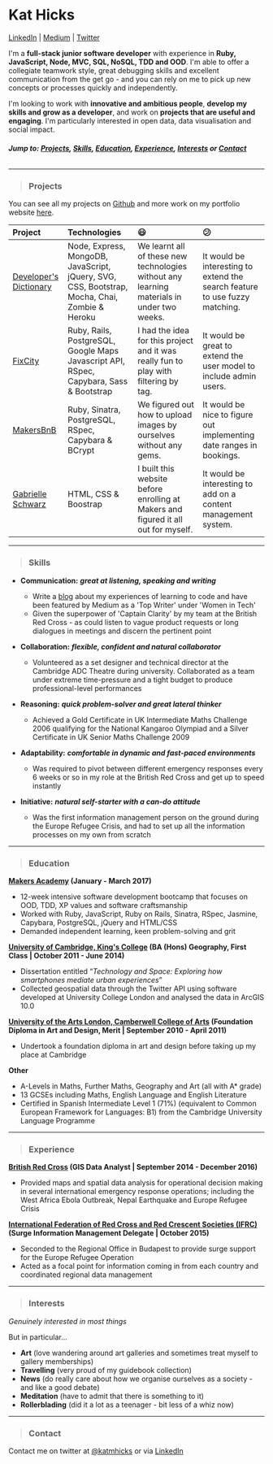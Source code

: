 # Kat Hicks
[LinkedIn](https://uk.linkedin.com/in/hickskat) | [Medium](https://medium.com/@katmhicks/) | [Twitter](https://twitter.com/katmhicks)


I'm a **full-stack junior software developer** with experience in **Ruby, JavaScript, Node, MVC, SQL, NoSQL, TDD and OOD**. I'm able to offer a collegiate teamwork style, great debugging skills and excellent communication from the get go - and you can rely on me to pick up new concepts or processes quickly and independently.

I'm looking to work with **innovative and ambitious people**, **develop my skills and grow as a developer**, and work on **projects that are useful and engaging**. I'm particularly interested in open data, data visualisation and social impact.

###### **Jump to: [Projects](#projects), [Skills](#skills), [Education](#education), [Experience](#experience), [Interests](#interests) or [Contact](#contact)**

---

> ### Projects

You can see all my projects on [Github](https://github.com/KatHicks) and more work on my portfolio website [here](http://kathicks.co.uk).

| Project                                             |Technologies| :smiley:     | :confused:  |
| :------------------------------------------------- |:------------|:------------|:-----------|
| [Developer's Dictionary](https://github.com/KatHicks/developers-dictionary)     | Node, Express, MongoDB, JavaScript, jQuery, SVG, CSS, Bootstrap, Mocha, Chai, Zombie & Heroku | We learnt all of these new technologies without any learning materials in under two weeks. | It would be interesting to extend the search feature to use fuzzy matching. |
| [FixCity](https://github.com/KatHicks/fix-city)     | Ruby, Rails, PostgreSQL, Google Maps Javascript API, RSpec, Capybara, Sass & Bootstrap | I had the idea for this project and it was really fun to play with filtering by tag.| It would be great to extend the user model to include admin users. |
| [MakersBnB](https://github.com/KatHicks/makersbnb)  | Ruby, Sinatra, PostgreSQL, RSpec, Capybara & BCrypt | We figured out how to upload images by ourselves without any gems.      | It would be nice to figure out implementing date ranges in bookings.|
| [Gabrielle Schwarz](http://gabrielleschwarz.co.uk)  | HTML, CSS & Boostrap | I built this website before enrolling at Makers and figured it all out for myself.      | It would be interesting to add on a content management system.|

---

> ### Skills

* **Communication:** ***great at listening, speaking and writing***
  * Write a [blog](https://medium.com/@katmhicks/) about my experiences of learning to code and have been featured by Medium as a 'Top Writer' under 'Women in Tech'
  * Given the superpower of 'Captain Clarity' by my team at the British Red Cross - as could listen to vague product requests or long dialogues in meetings and discern the pertinent point


* **Collaboration:** ***flexible, confident and natural collaborator***
  * Volunteered as a set designer and technical director at the Cambridge ADC Theatre during university. Collaborated as a team under extreme time-pressure and a tight budget to produce professional-level performances


* **Reasoning:** ***quick problem-solver and great lateral thinker***
  * Achieved a Gold Certificate in UK Intermediate Maths Challenge 2006 qualifying for the National Kangaroo Olympiad and a Silver Certificate in UK Senior Maths Challenge 2009


* **Adaptability:** ***comfortable in dynamic and fast-paced environments***
  * Was required to pivot between different emergency responses every 6 weeks or so in my role at the British Red Cross and get up to speed instantly


* **Initiative:** ***natural self-starter with a can-do attitude***
  * Was the first information management person on the ground during the Europe Refugee Crisis, and had to set up all the information processes on my own from scratch

---

> ### Education

**[Makers Academy](http://www.makersacademy.com/) (January - March 2017)**
* 12-week intensive software development bootcamp that focuses on OOD, TDD, XP values and software craftsmanship
* Worked with Ruby, JavaScript, Ruby on Rails, Sinatra, RSpec, Jasmine, Capybara, PostgreSQL, jQuery and HTML/CSS
* Demanded independent learning, keen problem-solving and grit


**[University of Cambridge, King's College](http://www.kings.cam.ac.uk/) (BA (Hons) Geography, First Class | October 2011 - June 2014)**
* Dissertation entitled “*Technology and Space: Exploring how smartphones mediate urban experiences*”
* Collected geospatial data through the Twitter API using software developed at University College London and analysed the data in ArcGIS 10.0


**[University of the Arts London, Camberwell College of Arts](http://www.arts.ac.uk/camberwell/) (Foundation Diploma in Art and Design, Merit | September 2010 - April 2011)**
* Undertook a foundation diploma in art and design before taking up my place at Cambridge


**Other**
* A-Levels in Maths, Further Maths, Geography and Art (all with A* grade)
* 13 GCSEs including Maths, English Language and English Literature
* Certified in Spanish Intermediate Level 1 (71%) (equivalent to Common European Framework for Languages: B1) from the Cambridge University Language Programme

---

> ### Experience

**[British Red Cross](http://www.redcross.org.uk/) (GIS Data Analyst | September 2014 - December 2016)**

* Provided maps and spatial data analysis for operational decision making in several international emergency response operations; including the West Africa Ebola Outbreak, Nepal Earthquake and Europe Refugee Crisis

**[International Federation of Red Cross and Red Crescent Societies (IFRC)](http://www.ifrc.org/) (Surge Information Management Delegate | October 2015)**

* Seconded to the Regional Office in Budapest to provide surge support for the Europe Refugee Operation
* Acted as a focal point for information coming in from each country and coordinated regional data management

---

> ### Interests

*Genuinely interested in most things*

But in particular...
- **Art** (love wandering around art galleries and sometimes treat myself to gallery memberships)
- **Travelling** (very proud of my guidebook collection)
- **News** (do really care about how we organise ourselves as a society - and like a good debate)
- **Meditation** (have to admit that there is something to it)
- **Rollerblading** (did it a lot as a teenager - bit less of a whiz now)

---

> ### Contact

Contact me on twitter at [@katmhicks](https://twitter.com/katmhicks) or via [LinkedIn](https://uk.linkedin.com/in/hickskat)
